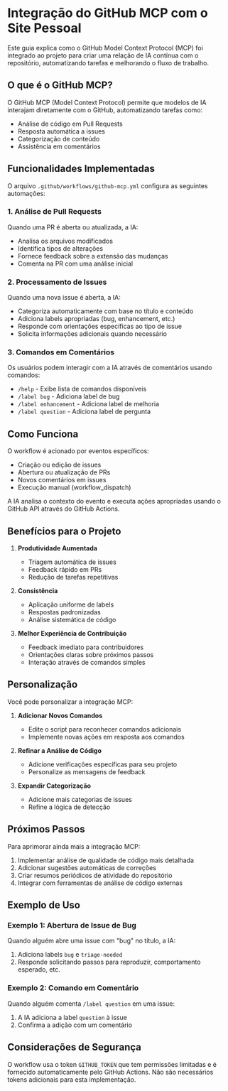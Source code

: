 # Integração do GitHub MCP com o Site Pessoal

Este guia explica como o GitHub Model Context Protocol (MCP) foi integrado ao projeto para criar uma relação de IA contínua com o repositório, automatizando tarefas e melhorando o fluxo de trabalho.

## O que é o GitHub MCP?

O GitHub MCP (Model Context Protocol) permite que modelos de IA interajam diretamente com o GitHub, automatizando tarefas como:

- Análise de código em Pull Requests
- Resposta automática a issues
- Categorização de conteúdo
- Assistência em comentários

## Funcionalidades Implementadas

O arquivo `.github/workflows/github-mcp.yml` configura as seguintes automações:

### 1. Análise de Pull Requests

Quando uma PR é aberta ou atualizada, a IA:
- Analisa os arquivos modificados
- Identifica tipos de alterações
- Fornece feedback sobre a extensão das mudanças
- Comenta na PR com uma análise inicial

### 2. Processamento de Issues

Quando uma nova issue é aberta, a IA:
- Categoriza automaticamente com base no título e conteúdo
- Adiciona labels apropriadas (bug, enhancement, etc.)
- Responde com orientações específicas ao tipo de issue
- Solicita informações adicionais quando necessário

### 3. Comandos em Comentários

Os usuários podem interagir com a IA através de comentários usando comandos:
- `/help` - Exibe lista de comandos disponíveis
- `/label bug` - Adiciona label de bug
- `/label enhancement` - Adiciona label de melhoria
- `/label question` - Adiciona label de pergunta

## Como Funciona

O workflow é acionado por eventos específicos:
- Criação ou edição de issues
- Abertura ou atualização de PRs
- Novos comentários em issues
- Execução manual (workflow_dispatch)

A IA analisa o contexto do evento e executa ações apropriadas usando o GitHub API através do GitHub Actions.

## Benefícios para o Projeto

1. **Produtividade Aumentada**
   - Triagem automática de issues
   - Feedback rápido em PRs
   - Redução de tarefas repetitivas

2. **Consistência**
   - Aplicação uniforme de labels
   - Respostas padronizadas
   - Análise sistemática de código

3. **Melhor Experiência de Contribuição**
   - Feedback imediato para contribuidores
   - Orientações claras sobre próximos passos
   - Interação através de comandos simples

## Personalização

Você pode personalizar a integração MCP:

1. **Adicionar Novos Comandos**
   - Edite o script para reconhecer comandos adicionais
   - Implemente novas ações em resposta aos comandos

2. **Refinar a Análise de Código**
   - Adicione verificações específicas para seu projeto
   - Personalize as mensagens de feedback

3. **Expandir Categorização**
   - Adicione mais categorias de issues
   - Refine a lógica de detecção

## Próximos Passos

Para aprimorar ainda mais a integração MCP:

1. Implementar análise de qualidade de código mais detalhada
2. Adicionar sugestões automáticas de correções
3. Criar resumos periódicos de atividade do repositório
4. Integrar com ferramentas de análise de código externas

## Exemplo de Uso

### Exemplo 1: Abertura de Issue de Bug

Quando alguém abre uma issue com "bug" no título, a IA:
1. Adiciona labels `bug` e `triage-needed`
2. Responde solicitando passos para reproduzir, comportamento esperado, etc.

### Exemplo 2: Comando em Comentário

Quando alguém comenta `/label question` em uma issue:
1. A IA adiciona a label `question` à issue
2. Confirma a adição com um comentário

## Considerações de Segurança

O workflow usa o token `GITHUB_TOKEN` que tem permissões limitadas e é fornecido automaticamente pelo GitHub Actions. Não são necessários tokens adicionais para esta implementação.
